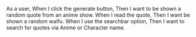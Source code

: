 As a user,
When I click the generate button, 
Then I want to be shown a random quote from an anime show.
When I read the quote, 
Then I want be shown a random waifu.
When I use the searchbar option,
Then I want to search for quotes via Anime or Character name. 